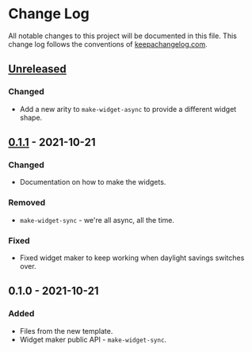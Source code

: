 # Change Log
All notable changes to this project will be documented in this file. This change log follows the conventions of [keepachangelog.com](http://keepachangelog.com/).

## [Unreleased]
### Changed
- Add a new arity to `make-widget-async` to provide a different widget shape.

## [0.1.1] - 2021-10-21
### Changed
- Documentation on how to make the widgets.

### Removed
- `make-widget-sync` - we're all async, all the time.

### Fixed
- Fixed widget maker to keep working when daylight savings switches over.

## 0.1.0 - 2021-10-21
### Added
- Files from the new template.
- Widget maker public API - `make-widget-sync`.

[Unreleased]: https://github.com/your-name/rotate_seq/compare/0.1.1...HEAD
[0.1.1]: https://github.com/your-name/rotate_seq/compare/0.1.0...0.1.1
